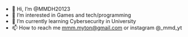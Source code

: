 - 👋 Hi, I’m @MMDH20123
- 👀 I’m interested in Games and tech/programming
- 🌱 I’m currently learning Cybersecurity in University
- 📫 How to reach me mmm.myton@gmail.com or instagram @_mmd_yt

<!---
MMDH20123/MMDH20123 is a ✨ special ✨ repository because its `README.md` (this file) appears on your GitHub profile.
You can click the Preview link to take a look at your changes.
--->
